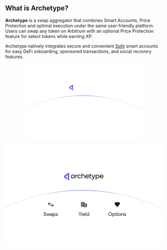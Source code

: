 ## What is Archetype?

**Archetype** is a swap aggregator that combines Smart Accounts, Price Protection and optimal execution under the same user-friendly platform. Users can swap any token on Arbitrum with an optional Price Protection feature for select tokens while earning XP.

Archetype natively integrates secure and convenient [_Safe_](https://safe.global/) smart accounts for easy DeFi onboarding, sponsored transactions, and social recovery features.

<p align="center">
  <img src="https://raw.githubusercontent.com/Premian-Labs/archetype-info-center/master/public/diagrams/01-about-archetype-dark.png" alt="archetype-dark" class="dark-only"/>
</p>

<p align="center">
  <img src="https://raw.githubusercontent.com/Premian-Labs/archetype-info-center/master/public/diagrams/01-about-archetype-light.png" alt="archetype-light" class="light-only"/>
</p>
